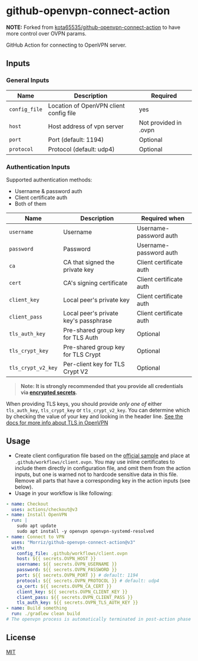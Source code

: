 # github-openvpn-connect-action

**NOTE:** Forked from [kota65535/github-openvpn-connect-action](https://github.com/kota65535/github-openvpn-connect-action) to have more control over OVPN params.

GitHub Action for connecting to OpenVPN server.

## Inputs

### General Inputs

| Name          | Description                            | Required              |
| ------------- | -------------------------------------- | --------------------- |
| `config_file` | Location of OpenVPN client config file | yes                   |
| `host`        | Host address of vpn server             | Not provided in .ovpn |
| `port`        | Port (default: 1194)                   | Optional              |
| `protocol`    | Protocol (default: udp4)               | Optional              |

### Authentication Inputs

Supported authentication methods:

- Username & password auth
- Client certificate auth
- Both of them

| Name               | Description                           | Required when           |
| ------------------ | ------------------------------------- | ----------------------- |
| `username`         | Username                              | Username-password auth  |
| `password`         | Password                              | Username-password auth  |
| `ca`               | CA that signed the private key        | Client certificate auth |
| `cert`             | CA's signing certificate              | Client certificate auth |
| `client_key`       | Local peer's private key              | Client certificate auth |
| `client_pass`      | Local peer's private key's passphrase | Client certificate auth |
| `tls_auth_key`     | Pre-shared group key for TLS Auth     | Optional                |
| `tls_crypt_key`    | Pre-shared group key for TLS Crypt    | Optional                |
| `tls_crypt_v2_key` | Per-client key for TLS Crypt V2       | Optional                |

> **Note: It is strongly recommended that you provide all credentials
> via [encrypted secrets](https://docs.github.com/en/actions/security-guides/encrypted-secrets).**

When providing TLS keys, you should provide _only one of_ either `tls_auth_key`, `tls_crypt_key` or `tls_crypt_v2_key`.
You can determine which by checking the value of your key and looking in the header line.
[See the docs for more info about TLS in OpenVPN](https://openvpn.net/vpn-server-resources/tls-control-channel-security-in-openvpn-access-server)

## Usage

- Create client configuration file based on
  the [official sample](https://github.com/OpenVPN/openvpn/blob/master/sample/sample-config-files/client.conf) and place at `.github/workflows/client.ovpn`. You may use inline certificates to include them directly in configuration file, and omit them from the action inputs, but one is warned not to hardcode sensitive data in this file. Remove all parts that have a corresponding key in the action inputs (see below).
- Usage in your workflow is like following:

```yaml
- name: Checkout
  uses: actions/checkout@v3
- name: Install OpenVPN
  run: |
    sudo apt update
    sudo apt install -y openvpn openvpn-systemd-resolved
- name: Connect to VPN
  uses: "Morriz/github-openvpn-connect-action@v3"
  with:
    config_file: .github/workflows/client.ovpn
    host: ${{ secrets.OVPN_HOST }}
    username: ${{ secrets.OVPN_USERNAME }}
    password: ${{ secrets.OVPN_PASSWORD }}
    port: ${{ secrets.OVPN_PORT }} # default: 1194
    protocol: ${{ secrets.OVPN_PROTOCOL }} # default: udp4
    ca_cert: ${{ secrets.OVPN_CA_CERT }}
    client_key: ${{ secrets.OVPN_CLIENT_KEY }}
    client_pass: ${{ secrets.OVPN_CLIENT_PASS }}
    tls_auth_key: ${{ secrets.OVPN_TLS_AUTH_KEY }}
- name: Build something
  run: ./gradlew clean build
# The openvpn process is automatically terminated in post-action phase
```

## License

[MIT](LICENSE)
